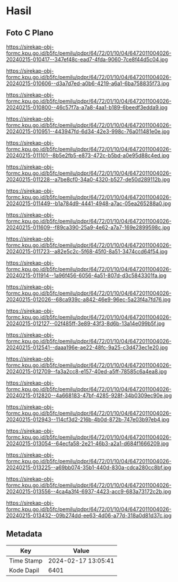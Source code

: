 # Hasil

## Foto C Plano

https://sirekap-obj-formc.kpu.go.id/b5fc/pemilu/pdpr/64/72/01/10/04/6472011004026-20240215-010417--347ef48c-ead7-4fda-9060-7ce8f44d5c04.jpg

https://sirekap-obj-formc.kpu.go.id/b5fc/pemilu/pdpr/64/72/01/10/04/6472011004026-20240215-010606--d3a7d7ed-a0b6-4219-a6a1-6ba758835f73.jpg

https://sirekap-obj-formc.kpu.go.id/b5fc/pemilu/pdpr/64/72/01/10/04/6472011004026-20240215-010800--46c57f7a-a7a8-4aa1-b189-6beedf3edda9.jpg

https://sirekap-obj-formc.kpu.go.id/b5fc/pemilu/pdpr/64/72/01/10/04/6472011004026-20240215-010951--443947fd-6d34-42e3-998c-76a011481e0e.jpg

https://sirekap-obj-formc.kpu.go.id/b5fc/pemilu/pdpr/64/72/01/10/04/6472011004026-20240215-011101--8b5e2fb5-e873-472c-b5bd-a0e95d88c4ed.jpg

https://sirekap-obj-formc.kpu.go.id/b5fc/pemilu/pdpr/64/72/01/10/04/6472011004026-20240215-011228--a7be8cf0-34a0-4320-b527-de50d289112b.jpg

https://sirekap-obj-formc.kpu.go.id/b5fc/pemilu/pdpr/64/72/01/10/04/6472011004026-20240215-011449--b1a784d9-4441-4948-a7ac-05ea265288a0.jpg

https://sirekap-obj-formc.kpu.go.id/b5fc/pemilu/pdpr/64/72/01/10/04/6472011004026-20240215-011609--f89ca390-25a9-4e62-a7a7-169e2899598c.jpg

https://sirekap-obj-formc.kpu.go.id/b5fc/pemilu/pdpr/64/72/01/10/04/6472011004026-20240215-011723--a82e5c2c-5f68-45f0-8a51-3474ccd64f54.jpg

https://sirekap-obj-formc.kpu.go.id/b5fc/pemilu/pdpr/64/72/01/10/04/6472011004026-20240215-011914--1a96f456-6056-4a51-807d-d3c5843301fa.jpg

https://sirekap-obj-formc.kpu.go.id/b5fc/pemilu/pdpr/64/72/01/10/04/6472011004026-20240215-012026--68ca939c-a842-46e9-96ec-5a23f4a7fd76.jpg

https://sirekap-obj-formc.kpu.go.id/b5fc/pemilu/pdpr/64/72/01/10/04/6472011004026-20240215-012127--02f485ff-3e89-43f3-8d6b-13a14e099b5f.jpg

https://sirekap-obj-formc.kpu.go.id/b5fc/pemilu/pdpr/64/72/01/10/04/6472011004026-20240215-012541--daaa196e-ae22-48fc-9a25-c3d473ec1e20.jpg

https://sirekap-obj-formc.kpu.go.id/b5fc/pemilu/pdpr/64/72/01/10/04/6472011004026-20240215-012709--fa3a2cc8-e157-40ed-a5ff-78585c6a4ea8.jpg

https://sirekap-obj-formc.kpu.go.id/b5fc/pemilu/pdpr/64/72/01/10/04/6472011004026-20240215-012820--4a668183-47bf-4285-928f-34b0309ec90e.jpg

https://sirekap-obj-formc.kpu.go.id/b5fc/pemilu/pdpr/64/72/01/10/04/6472011004026-20240215-012943--114cf3d2-216b-4b0d-872b-747e03b97eb4.jpg

https://sirekap-obj-formc.kpu.go.id/b5fc/pemilu/pdpr/64/72/01/10/04/6472011004026-20240215-013054--64ecfa58-2e21-46b3-a2a1-d684f1666209.jpg

https://sirekap-obj-formc.kpu.go.id/b5fc/pemilu/pdpr/64/72/01/10/04/6472011004026-20240215-013225--a69bb074-35b1-440d-830a-cdca280cc8bf.jpg

https://sirekap-obj-formc.kpu.go.id/b5fc/pemilu/pdpr/64/72/01/10/04/6472011004026-20240215-013556--4ca4a3f4-6937-4423-acc9-683a73172c2b.jpg

https://sirekap-obj-formc.kpu.go.id/b5fc/pemilu/pdpr/64/72/01/10/04/6472011004026-20240215-013432--09b274dd-ee63-4d06-a77d-318a0d81d37c.jpg


## Metadata

| Key        | Value               |
| ---------- | ------------------- |
| Time Stamp | 2024-02-17 13:05:41 |
| Kode Dapil | 6401                |



